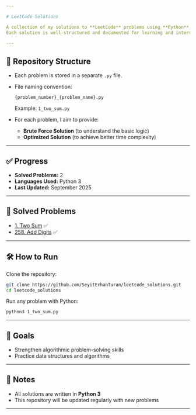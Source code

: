 ```yaml
---

# LeetCode Solutions

A collection of my solutions to **LeetCode** problems using **Python**.
Each solution is well-structured and documented for learning and interview preparation.

---
```


## 📂 Repository Structure

* Each problem is stored in a separate `.py` file.

* File naming convention:

  ```
  {problem_number}_{problem_name}.py
  ```

  Example:
  `1_two_sum.py`

* For each problem, I aim to provide:

  * **Brute Force Solution** (to understand the basic logic)
  * **Optimized Solution** (to achieve better time complexity)

---

## ✅ Progress

* **Solved Problems:** 2
* **Languages Used:** Python 3
* **Last Updated:** September 2025

---

## 🚀 Solved Problems

* [1. Two Sum](1_two_sum.py) ✅
* [258. Add Digits](258_add_digits.py) ✅

---

## 🛠️ How to Run

Clone the repository:

```bash
git clone https://github.com/SeyitErhanTuran/leetcode_solutions.git
cd leetcode_solutions
```

Run any problem with Python:

```bash
python3 1_two_sum.py
```

---

## 🎯 Goals

* Strengthen algorithmic problem-solving skills
* Practice data structures and algorithms

---

## 📌 Notes

* All solutions are written in **Python 3**
* This repository will be updated regularly with new problems

---

